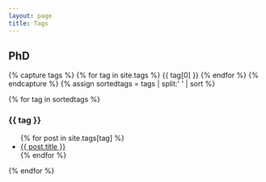 ```yaml
---
layout: page
title: Tags
---
```


<h2> PhD </h2>
{% capture tags %}
  {% for tag in site.tags %}
    {{ tag[0] }}
  {% endfor %}
{% endcapture %}
{% assign sortedtags = tags | split:' ' | sort %}

{% for tag in sortedtags %}
  <h3 id="{{ tag }}">{{ tag }}</h3>
  <ul>
  {% for post in site.tags[tag] %}
    <li><a href="{{ post.url | remove_first:'/'">{{ post.title }}</a></li>
  {% endfor %}
  </ul>
{% endfor %}

